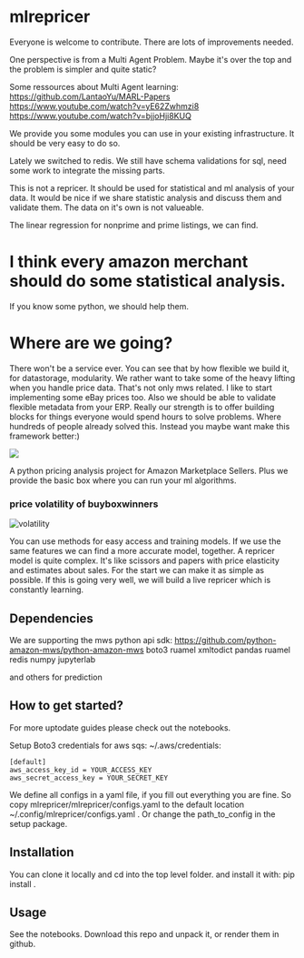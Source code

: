 # mlrepricer

Everyone is welcome to contribute.
There are lots of improvements needed.


One perspective is from a Multi Agent Problem.
Maybe it's over the top and the problem is simpler and quite static?

Some ressources about Multi Agent learning:
https://github.com/LantaoYu/MARL-Papers
https://www.youtube.com/watch?v=yE62Zwhmzi8
https://www.youtube.com/watch?v=bjjoHji8KUQ


We provide you some modules you can use in your existing infrastructure.
It should be very easy to do so.

Lately we switched to redis.
We still have schema validations for sql, need some work to integrate the missing parts.

This is not a repricer. It should be used for statistical and ml analysis of your data.
It would be nice if we share statistic analysis and discuss them and validate them.
The data on it's own is not valueable.

The linear regression for nonprime and prime listings, we can find.


# I think every amazon merchant should do some statistical analysis.
If you know some python, we should help them.

# Where are we going?
There won't be a service ever. You can see that by how flexible we build it, for datastorage, modularity.
We rather want to take some of the heavy lifting when you handle price data.
That's not only mws related. I like to start implementing some eBay prices too.
Also we should be able to validate flexible metadata from your ERP.
Really our strength is to offer building blocks for things everyone would spend hours to solve problems.
Where hundreds of people already solved this.
Instead you maybe want make this framework better:)

![](https://innotrade24.com/index.php/s/f8y4opak4BKes3J/preview)

A python pricing analysis project for Amazon Marketplace Sellers.
Plus we provide the basic box where you can run your ml algorithms.

### price volatility of buyboxwinners

![volatility](https://innotrade24.com/index.php/s/RR9WWwGgFJGXjTL/preview)

You can use methods for easy access and training models.
If we use the same features we can find a more accurate model, together.
A repricer model is quite complex.
It's like scissors and papers with price elasticity and estimates about sales.
For the start we can make it as simple as possible.
If this is going very well, we will build a live repricer which is constantly learning.

## Dependencies
We are supporting the mws python api sdk: https://github.com/python-amazon-mws/python-amazon-mws
boto3
ruamel
xmltodict
pandas
ruamel
redis
numpy
jupyterlab

and others for prediction

## How to get started?
For more uptodate guides please check out the notebooks.

Setup Boto3 credentials for aws sqs:
~/.aws/credentials:
```
[default]
aws_access_key_id = YOUR_ACCESS_KEY
aws_secret_access_key = YOUR_SECRET_KEY
```

We define all configs in a yaml file, if you fill out everything you are fine.
So copy mlrepricer/mlrepricer/configs.yaml to the default location ~/.config/mlrepricer/configs.yaml .
Or change the path_to_config in the setup package.

## Installation
You can clone it locally and cd into the top level folder.
and install it with: pip install .

## Usage
See the notebooks. Download this repo and unpack it, or render them in github.
